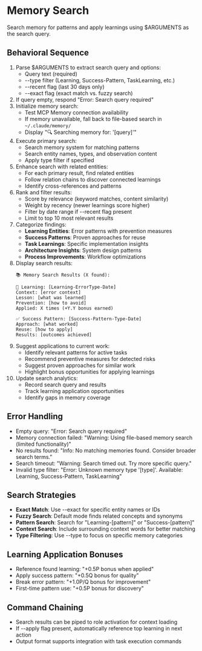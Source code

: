 # Memory Search

Search memory for patterns and apply learnings using $ARGUMENTS as the search query.

## Behavioral Sequence
1. Parse $ARGUMENTS to extract search query and options:
   - Query text (required)
   - --type filter (Learning, Success-Pattern, TaskLearning, etc.)
   - --recent flag (last 30 days only)
   - --exact flag (exact match vs. fuzzy search)
2. If query empty, respond "Error: Search query required"
3. Initialize memory search:
   - Test MCP Memory connection availability
   - If memory unavailable, fall back to file-based search in `~/.claude/memory/`
   - Display "🔍 Searching memory for: '[query]'"
4. Execute primary search:
   - Search memory system for matching patterns
   - Search entity names, types, and observation content
   - Apply type filter if specified
5. Enhance search with related entities:
   - For each primary result, find related entities
   - Follow relation chains to discover connected learnings
   - Identify cross-references and patterns
6. Rank and filter results:
   - Score by relevance (keyword matches, content similarity)
   - Weight by recency (newer learnings score higher)
   - Filter by date range if --recent flag present
   - Limit to top 10 most relevant results
7. Categorize findings:
   - **Learning Entities**: Error patterns with prevention measures
   - **Success Patterns**: Proven approaches for reuse
   - **Task Learnings**: Specific implementation insights
   - **Architecture Insights**: System design patterns
   - **Process Improvements**: Workflow optimizations
8. Display search results:
   ```
   📚 Memory Search Results (X found):
   
   🚨 Learning: [Learning-ErrorType-Date]
   Context: [error context]
   Lesson: [what was learned]
   Prevention: [how to avoid]
   Applied: X times (+Y.Y bonus earned)
   
   ✅ Success Pattern: [Success-Pattern-Type-Date] 
   Approach: [what worked]
   Reuse: [how to apply]
   Results: [outcomes achieved]
   ```
9. Suggest applications to current work:
   - Identify relevant patterns for active tasks
   - Recommend preventive measures for detected risks
   - Suggest proven approaches for similar work
   - Highlight bonus opportunities for applying learnings
10. Update search analytics:
    - Record search query and results
    - Track learning application opportunities
    - Identify gaps in memory coverage

## Error Handling
- Empty query: "Error: Search query required"
- Memory connection failed: "Warning: Using file-based memory search (limited functionality)"
- No results found: "Info: No matching memories found. Consider broader search terms."
- Search timeout: "Warning: Search timed out. Try more specific query."
- Invalid type filter: "Error: Unknown memory type '[type]'. Available: Learning, Success-Pattern, TaskLearning"

## Search Strategies
- **Exact Match**: Use --exact for specific entity names or IDs
- **Fuzzy Search**: Default mode finds related concepts and synonyms
- **Pattern Search**: Search for "Learning-[pattern]" or "Success-[pattern]"
- **Context Search**: Include surrounding context words for better matching
- **Type Filtering**: Use --type to focus on specific memory categories

## Learning Application Bonuses
- Reference found learning: "+0.5P bonus when applied"
- Apply success pattern: "+0.5Q bonus for quality"
- Break error pattern: "+1.0P/Q bonus for improvement"
- First-time pattern use: "+0.5P bonus for discovery"

## Command Chaining
- Search results can be piped to role activation for context loading
- If --apply flag present, automatically reference top learning in next action
- Output format supports integration with task execution commands